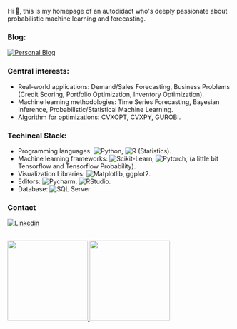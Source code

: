 Hi 🤗, this is my homepage of an autodidact who's deeply passionate about probabilistic machine learning and forecasting. 

### Blog:
[![Personal Blog](https://img.shields.io/badge/blog-black?logo=jekyll&logoColor=white&link=https://callmequant.github.io/)](https://callmequant.github.io/)

### Central interests:

- Real-world applications: Demand/Sales Forecasting, Business Problems (Credit Scoring, Portfolio Optimization, Inventory Optimization).
- Machine learning methodologies: Time Series Forecasting, Bayesian Inference, Probabilistic/Statistical Machine Learning.
- Algorithm for optimizations: CVXOPT, CVXPY, GUROBI.

### Techincal Stack:

- Programming languages: ![Python](https://img.shields.io/badge/-Python-333333?style=flat&logo=python), ![R (Statistics)](https://img.shields.io/badge/-R-333333?style=flat&logo=R&logoColor=276DC3).
- Machine learning frameworks: ![Scikit-Learn](https://img.shields.io/badge/-Sklearn-d6882f.svg?style=flat&logo=Scikit-learn), ![Pytorch](https://img.shields.io/badge/-Pytorch-a8502f.svg?style=flat&logo=Pytorch), (a little bit Tensorflow and Tensorflow Probability).
- Visualization Libraries: ![Matplotlib](https://img.shields.io/badge/-Matplotlib-fca862.svg?style=flat&logo=matplotlib), ggplot2.
- Editors: ![Pycharm](http://img.shields.io/badge/-Pycharm-49e031.svg?style=flat&logo=Pycharm), ![RStudio](https://img.shields.io/badge/-RStudio-333333?style=flat&logo=rstudio).
- Database: ![SQL Server](https://img.shields.io/badge/-SQL-1d586e.svg?style=flat&logo=SQL)

### Contact 
[![Linkedin](https://img.shields.io/badge/linkedin-black?logo=Linkedin&logoColor=white&link=https://www.linkedin.com/in/binh-ho-899390193/)](https://www.linkedin.com/in/binh-ho-899390193/)


<br/>

<a href="https://github.com/AVS1508">
  <img height="180em" src="https://github-readme-stats.vercel.app/api?username=CallmeQuant&show_icons=true&title_color=fff&icon_color=79ff97&text_color=9f9f9f&bg_color=474c4d"/>
  <img height="180em" src="https://github-readme-stats.vercel.app/api/top-langs/?username=CallmeQuant&theme=radical"/>
</a>

<br/>
